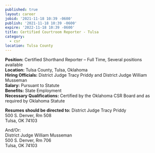 ```yaml
---
published: true
layout: career
jobid: '2021-11-18 10:39 -0600'
publish: '2021-11-18 10:39 -0600'
expire: '2022-11-18 10:39 -0600'
title: Certified Courtroom Reporter - Tulsa
category:
  - csr
location: Tulsa County
---
```

**Position:** Certified Shorthand Reporter – Full Time, Several positions available  
**Location:** Tulsa County, Tulsa, Oklahoma  
**Hiring Officials:** District Judge Tracy Priddy and District Judge William Musseman  
**Salary:** Pursuant to Statute  
**Benefits:** State Employment  
**Necessary Qualifications:** Certified by the Oklahoma CSR Board and as required by Oklahoma Statute

**Resumes should be directed to:**
District Judge Tracy Priddy  
500 S. Denver, Rm 508  
Tulsa, OK 74103  

And/Or:  
District Judge William Musseman  
500 S. Denver, Rm 706  
Tulsa, OK 74103
